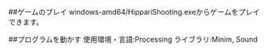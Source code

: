 ##ゲームのプレイ
windows-amd64/HippariShooting.exeからゲームをプレイできます。

##プログラムを動かす
使用環境・言語:Processing
ライブラリ:Minim, Sound
